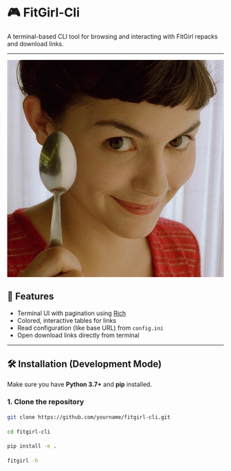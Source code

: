 # 🎮 FitGirl-Cli

A terminal-based CLI tool for browsing and interacting with FitGirl repacks and download links.

---
![FitGirl Logo](fit-girl.jpg)

## 🚀 Features

- Terminal UI with pagination using [Rich](https://github.com/Textualize/rich)
- Colored, interactive tables for links
- Read configuration (like base URL) from `config.ini`
- Open download links directly from terminal

---

## 🛠️ Installation (Development Mode)

Make sure you have **Python 3.7+** and **pip** installed.

### 1. Clone the repository

```bash
git clone https://github.com/yourname/fitgirl-cli.git

cd fitgirl-cli

pip install -e .

fitgirl -h

